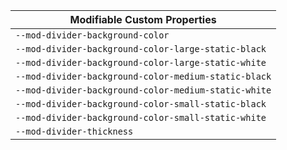 | Modifiable Custom Properties |
| --- |
| `--mod-divider-background-color` |
| `--mod-divider-background-color-large-static-black` |
| `--mod-divider-background-color-large-static-white` |
| `--mod-divider-background-color-medium-static-black` |
| `--mod-divider-background-color-medium-static-white` |
| `--mod-divider-background-color-small-static-black` |
| `--mod-divider-background-color-small-static-white` |
| `--mod-divider-thickness` |